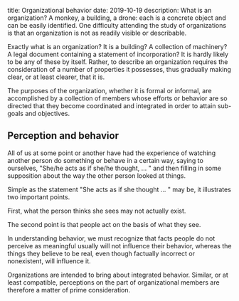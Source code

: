 title: Organizational behavior
date: 2019-10-19
description: What is an organization? A monkey, a building, a drone: each is a concrete object and can be easily identified. One difficulty attending the study of organizations is that an organization is not as readily visible or describable.

Exactly what is an organization? It is a building? A collection of machinery? A legal document containing a statement of incorporation? It is hardly likely to be any of these by itself. Rather, to describe an organization requires the consideration of a number of properties it possesses, thus gradually making clear, or at least clearer, that it is.

The purposes of the organization, whether it is formal or informal, are accomplished by a collection of members whose efforts or behavior are so directed that they become coordinated and integrated in order to attain sub-goals and objectives.

## Perception and behavior
All of us at some point or another have had the experience of watching another person do something or behave in a certain way, saying to ourselves, "She/he acts as if she/he thought, ... " and then filling in some supposition about the way the other person looked at things.

Simple as the statement "She acts as if she thought ... " may be, it illustrates two important points.

First, what the person thinks she sees may not actually exist. 

The second point is that people act on the basis of what they see. 

In understanding behavior, we must recognize that facts people do not perceive as meaningful usually will not influence their behavior, whereas the things they believe to be real, even though factually incorrect or nonexistent, will influence it.

Organizations are intended to bring about integrated behavior. Similar, or at least compatible, perceptions on the part of organizational members are therefore a matter of prime consideration.

